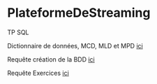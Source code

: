 # PlateformeDeStreaming
TP SQL

Dictionnaire de données, MCD, MLD et MPD [ici](Diagrammes)

Requête création de la BDD [ici](Création)

Requête Exercices [ici](Exercices)
